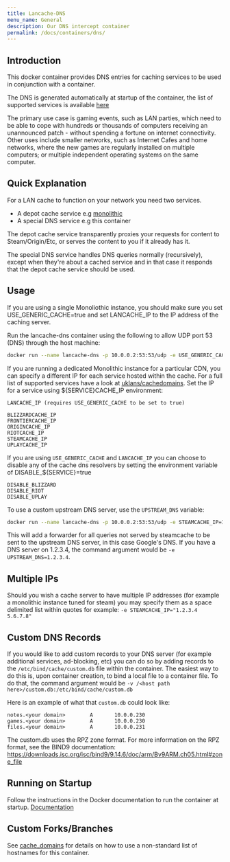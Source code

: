 ```yaml
---
title: Lancache-DNS
menu_name: General
description: Our DNS intercept container
permalink: /docs/containers/dns/
---
```


## Introduction

This docker container provides DNS entries for caching services to be used in conjunction with a  container.

The DNS is generated automatically at startup of the container, the list of supported services is available [here](https://github.com/uklans/cache-domains)

The primary use case is gaming events, such as LAN parties, which need to be able to cope with hundreds or thousands of computers receiving an unannounced patch - without spending a fortune on internet connectivity. Other uses include smaller networks, such as Internet Cafes and home networks, where the new games are regularly installed on multiple computers; or multiple independent operating systems on the same computer.

## Quick Explanation

For a LAN cache to function on your network you need two services.

* A depot cache service e.g [monolithic](/docs/containers/monolithic/)
* A special DNS service e.g this container

The depot cache service transparently proxies your requests for content to Steam/Origin/Etc, or serves the content to you if it already has it.

The special DNS service handles DNS queries normally (recursively), except when they're about a cached service and in that case it responds that the depot cache service should be used.

## Usage

If you are using a single Monoliothic instance, you should make sure you set USE_GENERIC_CACHE=true and set LANCACHE_IP to the IP address of the caching server.

Run the lancache-dns container using the following to allow UDP port 53 (DNS) through the host machine:

```sh
docker run --name lancache-dns -p 10.0.0.2:53:53/udp -e USE_GENERIC_CACHE=true -e LANCACHE_IP=10.0.0.3 lancachenet/lancache-dns:latest
```

If you are running a dedicated Monolithic instance for a particular CDN, you can specify a different IP for each service hosted within the cache. For a full list of supported services have a look at [uklans/cachedomains](https://github.com/uklans/cache-domains). Set the IP for a service using ${SERVICE}CACHE_IP environment:

```
LANCACHE_IP (requires USE_GENERIC_CACHE to be set to true)

BLIZZARDCACHE_IP
FRONTIERCACHE_IP
ORIGINCACHE_IP
RIOTCACHE_IP
STEAMCACHE_IP
UPLAYCACHE_IP
```

If you are using `USE_GENERIC_CACHE` and `LANCACHE_IP` you can choose to disable any of the cache dns resolvers by setting the environment variable of DISABLE_${SERVICE}=true

```
DISABLE_BLIZZARD
DISABLE_RIOT
DISABLE_UPLAY

```

To use a custom upstream DNS server, use the `UPSTREAM_DNS` variable:

```sh
docker run --name lancache-dns -p 10.0.0.2:53:53/udp -e STEAMCACHE_IP=10.0.0.3 -e UPSTREAM_DNS=8.8.8.8 lancachenet/lancache-dns:latest
```

This will add a forwarder for all queries not served by steamcache to be sent to the upstream DNS server, in this case Google's DNS.  If
you have a DNS server on 1.2.3.4, the command argument would be `-e UPSTREAM_DNS=1.2.3.4`.

## Multiple IPs

Should you wish a cache server to have multiple IP addresses (for example a monolithic instance tuned for steam) you may specify them as a space delimited list within quotes for example: `-e STEAMCACHE_IP="1.2.3.4 5.6.7.8"`

## Custom DNS Records

If you would like to add custom records to your DNS server (for example additional services, ad-blocking, etc) you can do so by adding records to the `/etc/bind/cache/custom.db` file within the container. The easiest way to do this is, upon container creation, to bind a local file to a container file. To do that, the command argument would be `-v /<host path here>/custom.db:/etc/bind/cache/custom.db`

Here is an example of what that `custom.db` could look like:
```
notes.<your domain>        A       10.0.0.230
games.<your domain>        A       10.0.0.230
files.<your domain>        A       10.0.0.231
```
The custom.db uses the RPZ zone format. For more information on the RPZ format, see the BIND9 documentation:
https://downloads.isc.org/isc/bind9/9.14.6/doc/arm/Bv9ARM.ch05.html#zone_file

## Running on Startup

Follow the instructions in the Docker documentation to run the container at startup.
[Documentation](https://docs.docker.com/config/containers/start-containers-automatically/)

## Custom Forks/Branches

See [cache_domains](/docs/containers/monolithic/cache_domains/) for details on how to use a non-standard list of hostnames for this container.
